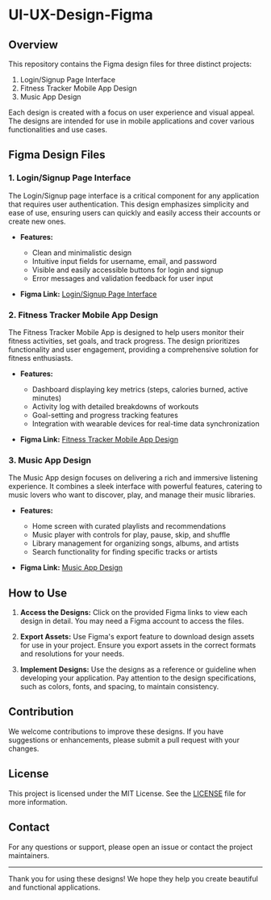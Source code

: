 # UI-UX-Design-Figma

## Overview

This repository contains the Figma design files for three distinct projects:
1. Login/Signup Page Interface
2. Fitness Tracker Mobile App Design
3. Music App Design

Each design is created with a focus on user experience and visual appeal. The designs are intended for use in mobile applications and cover various functionalities and use cases.

## Figma Design Files

### 1. Login/Signup Page Interface
The Login/Signup page interface is a critical component for any application that requires user authentication. This design emphasizes simplicity and ease of use, ensuring users can quickly and easily access their accounts or create new ones.

- **Features:**
  - Clean and minimalistic design
  - Intuitive input fields for username, email, and password
  - Visible and easily accessible buttons for login and signup
  - Error messages and validation feedback for user input

- **Figma Link:**
  [Login/Signup Page Interface](https://www.figma.com/proto/DDaBspt9QHLeAp7roWmYnQ/Login%2FSignup?t=Kx9D4hVuEQPmUuFc-1&scaling=scale-down&page-id=0%3A1&node-id=42-113&starting-point-node-id=13%3A2)

### 2. Fitness Tracker Mobile App Design
The Fitness Tracker Mobile App is designed to help users monitor their fitness activities, set goals, and track progress. The design prioritizes functionality and user engagement, providing a comprehensive solution for fitness enthusiasts.

- **Features:**
  - Dashboard displaying key metrics (steps, calories burned, active minutes)
  - Activity log with detailed breakdowns of workouts
  - Goal-setting and progress tracking features
  - Integration with wearable devices for real-time data synchronization

- **Figma Link:**
  [Fitness Tracker Mobile App Design](https://www.figma.com/proto/A7RHg2Ki8pMGcmKvdCtwhd/Fitness-Tracker-App-Design?node-id=10-56&t=efh2lNH011GpkuvV-1&scaling=min-zoom&page-id=0%3A1&starting-point-node-id=10%3A55)

### 3. Music App Design
The Music App design focuses on delivering a rich and immersive listening experience. It combines a sleek interface with powerful features, catering to music lovers who want to discover, play, and manage their music libraries.

- **Features:**
  - Home screen with curated playlists and recommendations
  - Music player with controls for play, pause, skip, and shuffle
  - Library management for organizing songs, albums, and artists
  - Search functionality for finding specific tracks or artists

- **Figma Link:**
  [Music App Design](https://www.figma.com/proto/dN06muZa7NiDFVfkzrYmV4/Music-App-final?node-id=105-1298&t=sf3i56XEEXygSRvq-1&scaling=min-zoom&page-id=105%3A545)

## How to Use

1. **Access the Designs:**
   Click on the provided Figma links to view each design in detail. You may need a Figma account to access the files.

2. **Export Assets:**
   Use Figma's export feature to download design assets for use in your project. Ensure you export assets in the correct formats and resolutions for your needs.

3. **Implement Designs:**
   Use the designs as a reference or guideline when developing your application. Pay attention to the design specifications, such as colors, fonts, and spacing, to maintain consistency.

## Contribution

We welcome contributions to improve these designs. If you have suggestions or enhancements, please submit a pull request with your changes.

## License

This project is licensed under the MIT License. See the [LICENSE](LICENSE) file for more information.

## Contact

For any questions or support, please open an issue or contact the project maintainers.

---

Thank you for using these designs! We hope they help you create beautiful and functional applications.
